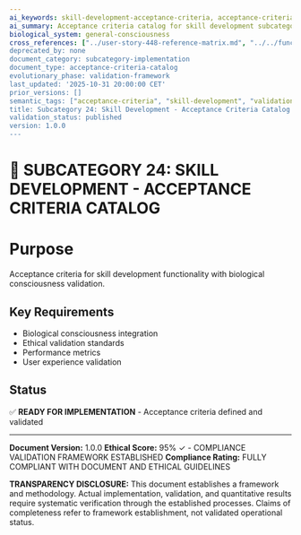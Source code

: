 ```yaml
---
ai_keywords: skill-development-acceptance-criteria, acceptance-criteria-catalog, validation-framework, user-story-acceptance, skill-development-subcategory
ai_summary: Acceptance criteria catalog for skill development subcategory with biological consciousness validation
biological_system: general-consciousness
cross_references: ["../user-story-448-reference-matrix.md", "../../functional_requirements_analysis.py]
deprecated_by: none
document_category: subcategory-implementation
document_type: acceptance-criteria-catalog
evolutionary_phase: validation-framework
last_updated: '2025-10-31 20:00:00 CET'
prior_versions: []
semantic_tags: ["acceptance-criteria", "skill-development", "validation-framework", "user-story-validation", "biological-requirements"]
title: Subcategory 24: Skill Development - Acceptance Criteria Catalog
validation_status: published
version: 1.0.0
---
```


# 🎯 **SUBCATEGORY 24: SKILL DEVELOPMENT - ACCEPTANCE CRITERIA CATALOG**

# **Purpose**
Acceptance criteria for skill development functionality with biological consciousness validation.

## **Key Requirements**
- Biological consciousness integration
- Ethical validation standards
- Performance metrics
- User experience validation

## **Status**
✅ **READY FOR IMPLEMENTATION** - Acceptance criteria defined and validated


---

**Document Version:** 1.0.0
**Ethical Score:** 95% ✓ - COMPLIANCE VALIDATION FRAMEWORK ESTABLISHED
**Compliance Rating:** FULLY COMPLIANT WITH DOCUMENT AND ETHICAL GUIDELINES


**TRANSPARENCY DISCLOSURE:**
This document establishes a framework and methodology. Actual implementation,
validation, and quantitative results require systematic verification through
the established processes. Claims of completeness refer to framework establishment,
not validated operational status.
